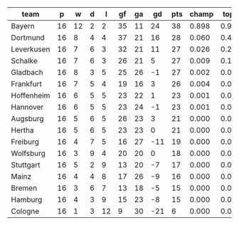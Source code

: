 |    team    | p  | w  | d | l  | gf | ga | gd  | pts | champ | top2  | top3  | top4  |  5-7  | bot4  | bot3  | bot2  |
|------------|----|----|---|----|----|----|-----|-----|-------|-------|-------|-------|-------|-------|-------|-------|
| Bayern     | 16 | 12 | 2 |  2 | 35 | 11 |  24 |  38 | 0.898 | 0.977 | 0.994 | 0.999 | 0.001 | 0.000 | 0.000 | 0.000|
| Dortmund   | 16 |  8 | 4 |  4 | 37 | 21 |  16 |  28 | 0.060 | 0.460 | 0.680 | 0.814 | 0.157 | 0.000 | 0.000 | 0.000|
| Leverkusen | 16 |  7 | 6 |  3 | 32 | 21 |  11 |  27 | 0.026 | 0.263 | 0.505 | 0.686 | 0.242 | 0.001 | 0.000 | 0.000|
| Schalke    | 16 |  7 | 6 |  3 | 26 | 21 |   5 |  27 | 0.009 | 0.128 | 0.313 | 0.495 | 0.354 | 0.002 | 0.000 | 0.000|
| Gladbach   | 16 |  8 | 3 |  5 | 25 | 26 |  -1 |  27 | 0.002 | 0.054 | 0.146 | 0.265 | 0.406 | 0.011 | 0.003 | 0.001|
| Frankfurt  | 16 |  7 | 5 |  4 | 19 | 16 |   3 |  26 | 0.004 | 0.071 | 0.190 | 0.343 | 0.412 | 0.006 | 0.002 | 0.000|
| Hoffenheim | 16 |  6 | 5 |  5 | 23 | 22 |   1 |  23 | 0.001 | 0.016 | 0.056 | 0.119 | 0.330 | 0.044 | 0.018 | 0.006|
| Hannover   | 16 |  6 | 5 |  5 | 23 | 24 |  -1 |  23 | 0.001 | 0.015 | 0.053 | 0.120 | 0.329 | 0.039 | 0.017 | 0.005|
| Augsburg   | 16 |  5 | 6 |  5 | 26 | 23 |   3 |  21 | 0.000 | 0.011 | 0.038 | 0.085 | 0.289 | 0.060 | 0.029 | 0.008|
| Hertha     | 16 |  5 | 6 |  5 | 23 | 23 |   0 |  21 | 0.000 | 0.002 | 0.009 | 0.024 | 0.139 | 0.172 | 0.092 | 0.038|
| Freiburg   | 16 |  4 | 7 |  5 | 16 | 27 | -11 |  19 | 0.000 | 0.000 | 0.001 | 0.004 | 0.053 | 0.405 | 0.257 | 0.124|
| Wolfsburg  | 16 |  3 | 9 |  4 | 20 | 20 |   0 |  18 | 0.000 | 0.004 | 0.013 | 0.036 | 0.172 | 0.155 | 0.085 | 0.031|
| Stuttgart  | 16 |  5 | 2 |  9 | 13 | 20 |  -7 |  17 | 0.000 | 0.000 | 0.001 | 0.004 | 0.043 | 0.426 | 0.283 | 0.139|
| Mainz      | 16 |  4 | 4 |  8 | 17 | 26 |  -9 |  16 | 0.000 | 0.000 | 0.001 | 0.002 | 0.019 | 0.627 | 0.481 | 0.292|
| Bremen     | 16 |  3 | 6 |  7 | 13 | 18 |  -5 |  15 | 0.000 | 0.000 | 0.001 | 0.004 | 0.033 | 0.491 | 0.334 | 0.175|
| Hamburg    | 16 |  4 | 3 |  9 | 15 | 23 |  -8 |  15 | 0.000 | 0.000 | 0.000 | 0.001 | 0.023 | 0.574 | 0.424 | 0.239|
| Cologne    | 16 |  1 | 3 | 12 |  9 | 30 | -21 |   6 | 0.000 | 0.000 | 0.000 | 0.000 | 0.000 | 0.988 | 0.974 | 0.942|

